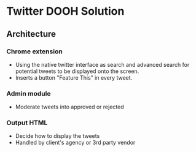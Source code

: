 # Twitter DOOH Solution

## Architecture

### Chrome extension
* Using the native twitter interface as search and advanced search for potential tweets to be displayed onto the screen. 
* Inserts a button "Feature This" in every tweet.

### Admin module
* Moderate tweets into approved or rejected

### Output HTML
* Decide how to display the tweets
* Handled by client's agency or 3rd party vendor